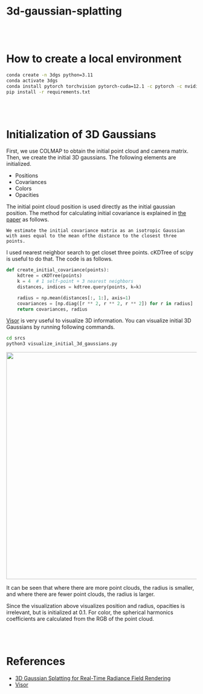 # 3d-gaussian-splatting

<br></br>

# How to create a local environment

```bash
conda create -n 3dgs python=3.11
conda activate 3dgs
conda install pytorch torchvision pytorch-cuda=12.1 -c pytorch -c nvidia
pip install -r requirements.txt
```

<br></br>

# Initialization of 3D Gaussians
First, we use COLMAP to obtain the initial point cloud and camera matrix.
Then, we create the initial 3D gaussians. The following elements are initialized.

- Positions
- Covariances
- Colors
- Opacities

The initial point cloud position is used directly as the initial gaussian position. 
The method for calculating initial covariance is explained in [the paper](https://repo-sam.inria.fr/fungraph/3d-gaussian-splatting/3d_gaussian_splatting_low.pdf) as follows.

```
We estimate the initial covariance matrix as an isotropic Gaussian with axes equal to the mean ofthe distance to the closest three points.
```

I used nearest neighbor search to get closet three points. cKDTree of scipy is useful to do that. The code is as follows.

```python
def create_initial_covariance(points):
    kdtree = cKDTree(points)
    k = 4  # 1 self-point + 3 nearest neighbors
    distances, indices = kdtree.query(points, k=k)

    radius = np.mean(distances[:, 1:], axis=1)
    covariances = [np.diag([r ** 2, r ** 2, r ** 2]) for r in radius]
    return covariances, radius
```

[Visor](https://github.com/nerfstudio-project/viser) is very useful to visualize 3D information. You can visualize initial 3D Gaussians by running following commands.

```bash
cd srcs
python3 visualize_initial_3d_gaussians.py
```

<img src="resources/initial_gaussians.gif" width='600'>

It can be seen that where there are more point clouds, the radius is smaller, and where there are fewer point clouds, the radius is larger.

Since the visualization above visualizes position and radius, opacities is irrelevant, but is initialized at $0.1$. For color, the spherical harmonics coefficients are calculated from the RGB of the point cloud.

<br></br>

# References

- [3D Gaussian Splatting for Real-Time Radiance Field Rendering](https://repo-sam.inria.fr/fungraph/3d-gaussian-splatting/)
- [Visor](https://github.com/nerfstudio-project/viser)
